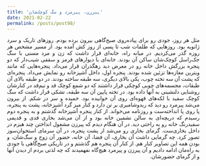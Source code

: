 ```yaml
---
title: 'پیرزن، پیرمرد و سگ کوچک‌شان'
date: 2021-02-22
permalink: /posts/post98/
---
```

<div align="justify" dir="rtl" style="font-family:vazir;">

مثل هر روز، جودی رو برای پیاده‌روی صبح‌گاهی بیرون برده بودم. روزهای تاریک و سرد ژانویه بود. روزهایی که ظلمات شب تا پسی از روز کش آمده بود. از مسیر مشخص هر روزه گذر می‌کردیم. در میانه راه، خانه‌ای قرار داشت که زن و مرد مسنی با سگ جک‌راسل کوچک‌شان ساکن آن بودند. خانه‌ای با دیوارهای قرمز و سقفی شیب‌دار که دو پنجره‌ بزرگش داخل خانه رو در معرض دید رهگذران قرار می‌داد. پنجره‌هایی که مانند ویترین مغازه‌ها تزئین شده بودند. پنجره اول، داخل آشپزخانه رو نمایش می‌داد. پنجره‌ای که پشت آن سه تخته چوب، یکی بالای دیگری، سه طبقه ساخته بودند. در دو طبقه بالای آن طبقات، مجسمه‌های چوبی کوچکی قرار داشتند که دو شمع کوچک قد و نیم‌قد در کنارشان روشنایی دلنشینی به آنها داده بود. در تخته پایین آن سه طبقه، تشکی قرار داشت که سگ کوچک سفید با لکه‌های قهوه‌ای روی آن خوابیده بود. خمیده و سر در شکم. از بیرون می‌شد پیرمرد رو دید که ربدوشامبری بر تن دارد و کنار میز گرد آشپزخانه، پشت به پنجره، پا روی پا انداخته‌ست و روزنامه می‌خواند. از کنار پنجره آشپزخانه گذشتم و به پنجره دوم رسیدم که دریچه‌ای به سالن نشمین خانه بود و از آن می‌شد بخاری قدی و قدیمی سفیدرنگ خانه رو به راحتی دید. در آن هنگام دیدم که پیرزن مشغول انداختن چند هیزم در داخل بخاری‌ست. گرمای بخاری رو می‌شد از پشت پنجره، در آن سرمای استخوان‌سوز تصور کرد. چه گرمایی داشت آن بخاری، آن فضا، آن خانه، حضور آن زوج و سگ‌شان، و بودن همه این تصاویر کنار هم. از کنار آن پنجره هم گذشتم و در تاریکی صبح‌گاهی با جودی به راه‌مان ادامه دادیم و آن پیرزن و پیرمرد هیچ‌گاه نفهمیدند که چه لذتی بردم از دیدن‌ آنها و از گرمای حضورشان.

</div>

